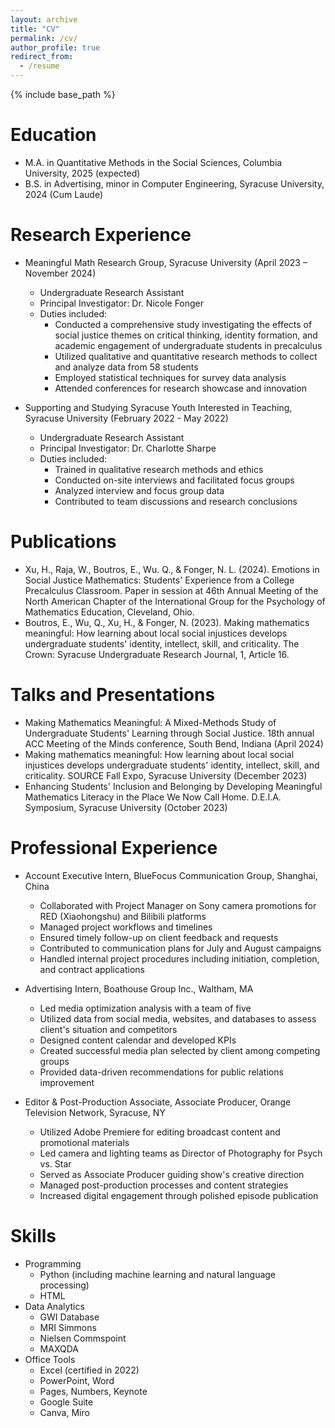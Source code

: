 ```yaml
---
layout: archive
title: "CV"
permalink: /cv/
author_profile: true
redirect_from:
  - /resume
---
```


{% include base_path %}

Education
======
* M.A. in Quantitative Methods in the Social Sciences, Columbia University, 2025 (expected)
* B.S. in Advertising, minor in Computer Engineering, Syracuse University, 2024 (Cum Laude)

Research Experience
======
* Meaningful Math Research Group, Syracuse University (April 2023 – November 2024)
  * Undergraduate Research Assistant
  * Principal Investigator: Dr. Nicole Fonger
  * Duties included:
    * Conducted a comprehensive study investigating the effects of social justice themes on critical thinking, identity formation, and academic engagement of undergraduate students in precalculus
    * Utilized qualitative and quantitative research methods to collect and analyze data from 58 students
    * Employed statistical techniques for survey data analysis
    * Attended conferences for research showcase and innovation

* Supporting and Studying Syracuse Youth Interested in Teaching, Syracuse University (February 2022 - May 2022)
  * Undergraduate Research Assistant
  * Principal Investigator: Dr. Charlotte Sharpe
  * Duties included:
    * Trained in qualitative research methods and ethics
    * Conducted on-site interviews and facilitated focus groups
    * Analyzed interview and focus group data
    * Contributed to team discussions and research conclusions

Publications
======
* Xu, H., Raja, W., Boutros, E., Wu. Q., & Fonger, N. L. (2024). Emotions in Social Justice Mathematics: Students' Experience from a College Precalculus Classroom. Paper in session at 46th Annual Meeting of the North American Chapter of the International Group for the Psychology of Mathematics Education, Cleveland, Ohio.
* Boutros, E., Wu, Q., Xu, H., & Fonger, N. (2023). Making mathematics meaningful: How learning about local social injustices develops undergraduate students' identity, intellect, skill, and criticality. The Crown: Syracuse Undergraduate Research Journal, 1, Article 16.

Talks and Presentations
======
* Making Mathematics Meaningful: A Mixed-Methods Study of Undergraduate Students' Learning through Social Justice. 18th annual ACC Meeting of the Minds conference, South Bend, Indiana (April 2024)
* Making mathematics meaningful: How learning about local social injustices develops undergraduate students' identity, intellect, skill, and criticality. SOURCE Fall Expo, Syracuse University (December 2023)
* Enhancing Students' Inclusion and Belonging by Developing Meaningful Mathematics Literacy in the Place We Now Call Home. D.E.I.A. Symposium, Syracuse University (October 2023)

Professional Experience
======
* Account Executive Intern, BlueFocus Communication Group, Shanghai, China
  * Collaborated with Project Manager on Sony camera promotions for RED (Xiaohongshu) and Bilibili platforms
  * Managed project workflows and timelines
  * Ensured timely follow-up on client feedback and requests
  * Contributed to communication plans for July and August campaigns
  * Handled internal project procedures including initiation, completion, and contract applications

* Advertising Intern, Boathouse Group Inc., Waltham, MA
  * Led media optimization analysis with a team of five
  * Utilized data from social media, websites, and databases to assess client's situation and competitors
  * Designed content calendar and developed KPIs
  * Created successful media plan selected by client among competing groups
  * Provided data-driven recommendations for public relations improvement

* Editor & Post-Production Associate, Associate Producer, Orange Television Network, Syracuse, NY
  * Utilized Adobe Premiere for editing broadcast content and promotional materials
  * Led camera and lighting teams as Director of Photography for Psych vs. Star
  * Served as Associate Producer guiding show's creative direction
  * Managed post-production processes and content strategies
  * Increased digital engagement through polished episode publication

Skills
======
* Programming
  * Python (including machine learning and natural language processing)
  * HTML
* Data Analytics
  * GWI Database
  * MRI Simmons
  * Nielsen Commspoint
  * MAXQDA
* Office Tools
  * Excel (certified in 2022)
  * PowerPoint, Word
  * Pages, Numbers, Keynote
  * Google Suite
  * Canva, Miro